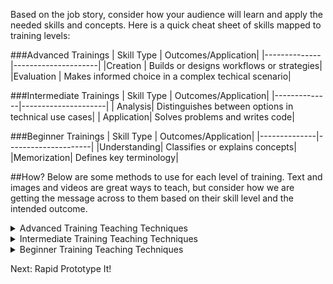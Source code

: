 Based on the job story, consider how your audience will learn and apply the needed skills and concepts. Here is a quick cheat sheet of skills mapped to training levels:

###Advanced Trainings
| Skill Type | Outcomes/Application|
|--------------|---------------------|
|Creation  |  Builds or designs workflows or strategies|
|Evaluation | Makes informed choice in a complex techical scenario|

###Intermediate Trainings
| Skill Type | Outcomes/Application|
|--------------|---------------------|
| Analysis| Distinguishes between options in technical use cases|
| Application| Solves problems and writes code|

###Beginner Trainings
| Skill Type | Outcomes/Application|
|--------------|---------------------|
|Understanding| Classifies or explains concepts|
|Memorization| Defines key terminology|

##How?
Below are some methods to use for each level of training. Text and images and videos are great ways to teach, but consider how we are getting the message across to them based on their skill level and the intended outcome.

<details>
<summary>Advanced Training Teaching Techniques</summary>

* Labs
* Capstone projects
* Virtual machines with testing
* Pair programming
* Student-run demos
* Mock environments
</details>

<details>
<summary>Intermediate Training Teaching Techniques</summary>

* Labs
* Scenario based quizzes
* Open-ended quiz questions
* Branching scenarios
* Demos to watch
* Code test
</details>

<details>
<summary>Beginner Training Teaching Techniques</summary>

* Demos
* Procedural text
* Repetition (video, imagery, text)
* Simple code boxes
* Diagrams and images
* Quizzes
</details>

Next: Rapid Prototype It!